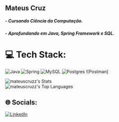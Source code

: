 ## Mateus Cruz

#####  - Cursando Ciência da Computação.<br/>
#####  - Aprofundando em Java, Spring Framework e SQL.<br/>

# 💻 Tech Stack:
![Java](https://img.shields.io/badge/java-%23ED8B00.svg?style=for-the-badge&logo=openjdk&logoColor=white) ![Spring](https://img.shields.io/badge/spring-%236DB33F.svg?style=for-the-badge&logo=spring&logoColor=white) ![MySQL](https://img.shields.io/badge/mysql-4479A1.svg?style=for-the-badge&logo=mysql&logoColor=white) ![Postgres](https://img.shields.io/badge/postgres-%23316192.svg?style=for-the-badge&logo=postgresql&logoColor=white) ![Postman]

![mateuscruzz's Stats](https://github-readme-stats.vercel.app/api?username=mateuscruzz&theme=dark&show_icons=true&hide_border=false&count_private=true)<br/>
![mateuscruzz's Top Languages](https://github-readme-stats.vercel.app/api/top-langs/?username=mateuscruzz&theme=dark&show_icons=true&hide_border=false&layout=compact)


## 🌐 Socials:
[![LinkedIn](https://img.shields.io/badge/LinkedIn-%230077B5.svg?logo=linkedin&logoColor=white)](https://linkedin.com/in/mateus-cruz-646430231) 
